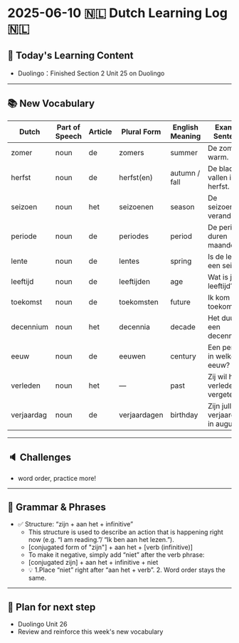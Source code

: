 # 2025-06-10 🇳🇱 Dutch Learning Log 🇳🇱 

## 📘 Today's Learning Content
- Duolingo：Finished Section 2 Unit 25 on Duolingo

---

## 📚 New Vocabulary
| Dutch      | Part of Speech | Article | Plural Form  | English Meaning | Example Sentence                      |
| ---------- | -------------- | ------- | ------------ | --------------- | ------------------------------------- |
| zomer      | noun           | de      | zomers       | summer          | De zomer is warm.                     |
| herfst     | noun           | de      | herfst(en)   | autumn / fall   | De bladeren vallen in de herfst.      |
| seizoen    | noun           | het     | seizoenen    | season          | De seizoenen veranderen.              |
| periode    | noun           | de      | periodes     | period          | De periodes duren maanden.            |
| lente      | noun           | de      | lentes       | spring          | Is de lente een seizoen?              |
| leeftijd   | noun           | de      | leeftijden   | age             | Wat is jouw leeftijd?                 |
| toekomst   | noun           | de      | toekomsten   | future          | Ik kom uit de toekomst.               |
| decennium  | noun           | het     | decennia     | decade          | Het duurt een decennium.              |
| eeuw       | noun           | de      | eeuwen       | century         | Een periode in welke eeuw?            |
| verleden   | noun           | het     | —            | past            | Zij wil het verleden vergeten.        |
| verjaardag | noun           | de      | verjaardagen | birthday        | Zijn jullie verjaardagen in augustus? |

---

## 🔈 Challenges
-  word order, practice more!
  
---

## 📎 Grammar & Phrases
- ✅ Structure: “zijn + aan het + infinitive”
  - This structure is used to describe an action that is happening right now (e.g. “I am reading.”/ “Ik ben aan het lezen.”).  
  - [conjugated form of "zijn"] + aan het + [verb (infinitive)]
  - To make it negative, simply add “niet” after the verb phrase:
  - [conjugated zijn] + aan het + infinitive + niet
  - 💡 1.Place “niet” right after “aan het + verb”. 2. Word order stays the same.
 ---

## 🎯 Plan for next step
- Duolingo Unit 26
- Review and reinforce this week's new vocabulary